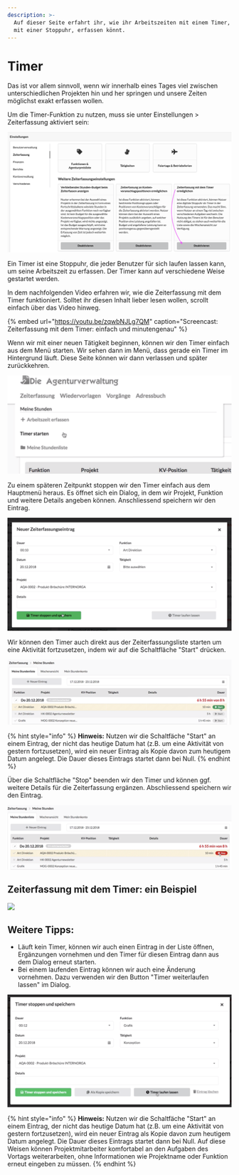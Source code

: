 ```yaml
---
description: >-
  Auf dieser Seite erfahrt ihr, wie ihr Arbeitszeiten mit einem Timer, also wie
  mit einer Stoppuhr, erfassen könnt.
---
```


# Timer

Das ist vor allem sinnvoll, wenn wir innerhalb eines Tages viel zwischen unterschiedlichen Projekten hin und her springen und unsere Zeiten möglichst exakt erfassen wollen.

Um die Timer-Funktion zu nutzen, muss sie unter Einstellungen &gt; Zeiterfassung aktiviert sein:

![](../.gitbook/assets/timer.png)

Ein Timer ist eine Stoppuhr, die jeder Benutzer für sich laufen lassen kann, um seine Arbeitszeit zu erfassen. Der Timer kann auf verschiedene Weise gestartet werden.

In dem nachfolgenden Video erfahren wir, wie die Zeiterfassung mit dem Timer funktioniert. Solltet ihr diesen Inhalt lieber lesen wollen, scrollt einfach über das Video hinweg.

{% embed url="https://youtu.be/zqwbNJLg7QM" caption="Screencast: Zeiterfassung mit dem Timer: einfach und minutengenau" %}

Wenn wir mit einer neuen Tätigkeit beginnen, können wir den Timer einfach aus dem Menü starten. Wir sehen dann im Menü, dass gerade ein Timer im Hintergrund läuft. Diese Seite können wir dann verlassen und später zurückkehren.   

![](../.gitbook/assets/zeit1.png)

Zu einem späteren Zeitpunkt stoppen wir den Timer einfach aus dem Hauptmenü heraus. Es öffnet sich ein Dialog, in dem wir Projekt, Funktion und weitere Details angeben können. Anschliessend speichern wir den Eintrag.  

![](../.gitbook/assets/bildschirmfoto-2019-05-13-um-11.11.10.png)

Wir können den Timer auch direkt aus der Zeiterfassungsliste starten um eine Aktivität fortzusetzen, indem wir auf die Schaltfläche "Start" drücken.

![](../.gitbook/assets/zeit4.png)

{% hint style="info" %}
**Hinweis:** Nutzen wir die Schaltfäche "Start" an einem Eintrag, der nicht das heutige Datum hat \(z.B. um eine Aktivität von gestern fortzusetzen\), wird ein neuer Eintrag als Kopie davon zum heutigem Datum angelegt. Die Dauer dieses Eintrags startet dann bei Null.
{% endhint %}

Über die Schaltfläche "Stop" beenden wir den Timer und können ggf. weitere Details für die Zeiterfassung ergänzen. Abschliessend speichern wir den Eintrag.

![](../.gitbook/assets/zeit5.png)

## Zeiterfassung mit dem Timer: ein Beispiel

![](https://www.dieagenturverwaltung.de/assets/images/gifs/Zeiterfassung-Timer.gif)

## Weitere Tipps:

* Läuft kein Timer, können wir auch einen Eintrag in der Liste öffnen, Ergänzungen vornehmen und den Timer für diesen Eintrag dann aus dem Dialog erneut starten.
* Bei einem laufenden Eintrag können wir auch eine Änderung vornehmen. Dazu verwenden wir den Button "Timer weiterlaufen lassen" im Dialog.

![](../.gitbook/assets/bildschirmfoto-2019-05-13-um-11.19.00.png)

{% hint style="info" %}
**Hinweis:** Nutzen wir die Schaltfäche "Start" an einem Eintrag, der nicht das heutige Datum hat \(z.B. um eine Aktivität von gestern fortzusetzen\), wird ein neuer Eintrag als Kopie davon zum heutigem Datum angelegt. Die Dauer dieses Eintrags startet dann bei Null. Auf diese Weisen können Projektmitarbeiter komfortabel an den Aufgaben des Vortags weiterarbeiten, ohne Informationen wie Projektname oder Funktion erneut eingeben zu müssen.
{% endhint %}



